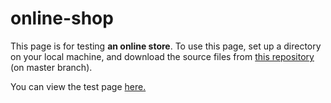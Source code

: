 # online-shop

This page is for testing <strong>an online store</strong>. To use this page, set up a directory on your local machine, and download the source files from <a href=https://github.com/claudebaxter/online-shop title="Github Source Files"> this repository</a> (on master branch).


You can view the test page <a href=https://claudebaxter.github.io/online-shop title="Test Page"> here.</a>
